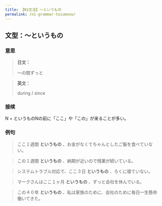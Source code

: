 ```yaml
---
title: 【N1文法】〜というもの
permalink: /n1-grammar-toiumono/
---
```


## 文型：〜というもの

### 意思

> **日文：**
> 
> 〜の間ずっと


> **英文：**
> 
> during / since


### 接续

N + というものNの前に「ここ」や「この」が来ることが多い。

### 例句

> ここ１週間 **というもの** 、お金がなくてちゃんとしたご飯を食べていない。

> この１週間 **というもの** 、納期が近いので残業が続いている。

> システムトラブル対応で、ここ３日 **というもの** 、ろくに寝ていない。

> マークさんはここ１ヶ月 **というもの** 、ずっと会社を休んでいる。

> この４０年 **というもの** 、私は家族のために、会社のために毎日一生懸命働いてきた。

